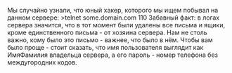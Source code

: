 Мы случайно узнали, что юный хакер, которого мы ищем побывал на данном сервере: >telnet some.domain.com 110
Забавный факт: в логах сервера значится, что в тот момент были удалены все письма и ящики,
кроме единственного письма - от хозяина сервера. Нам не столь важно, кому было это письмо - важнее,
что было в нём. 
Чтобы вам было проще - стоит сказать, что имя пользователя выглядит как ИмяФамилия владельца сервера,
а его пароль - номер телефона без междугородних кодов.
